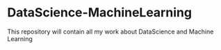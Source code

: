 # DataScience-MachineLearning
This repository will contain all my work about DataScience and Machine Learning
